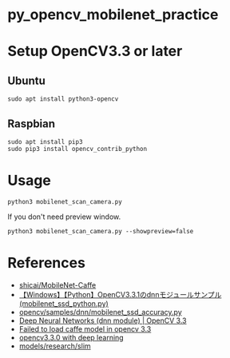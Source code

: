 # py_opencv_mobilenet_practice

# Setup OpenCV3.3 or later

## Ubuntu
```
sudo apt install python3-opencv
```

## Raspbian
```
sudo apt install pip3
sudo pip3 install opencv_contrib_python
```

# Usage
```
python3 mobilenet_scan_camera.py
```

If you don't need preview window.
```
python3 mobilenet_scan_camera.py --showpreview=false
```

# References
- [shicai/MobileNet-Caffe](https://github.com/shicai/MobileNet-Caffe)
- [【Windows】【Python】OpenCV3.3.1のdnnモジュールサンプル(mobilenet_ssd_python.py)](https://qiita.com/Kazuhito/items/e2b57db762b183238b13)
- [opencv/samples/dnn/mobilenet_ssd_accuracy.py](https://github.com/opencv/opencv/blob/master/samples/dnn/mobilenet_ssd_accuracy.py)
- [Deep Neural Networks (dnn module) | OpenCV 3.3](https://docs.opencv.org/3.3.0/d2/d58/tutorial_table_of_content_dnn.html)
- [Failed to load caffe model in opencv 3.3](https://github.com/opencv/opencv/issues/9651)
- [opencv3.3.0 with deep learning](https://hackmd.io/s/S1gWq7BwW)
- [models/research/slim](https://github.com/tensorflow/models/tree/376dc8dd0999e6333514bcb8a6beef2b5b1bb8da/research/slim)
